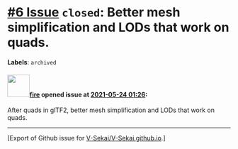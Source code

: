 # [\#6 Issue](https://github.com/V-Sekai/V-Sekai.github.io/issues/6) `closed`: Better mesh simplification and LODs that work on quads.
**Labels**: `archived`


#### <img src="https://avatars.githubusercontent.com/u/32321?u=c2e06a3d2b49a467aa907e54aa259516440267cc&v=4" width="50">[fire](https://github.com/fire) opened issue at [2021-05-24 01:26](https://github.com/V-Sekai/V-Sekai.github.io/issues/6):

After quads in glTF2, better mesh simplification and LODs that work on quads.




-------------------------------------------------------------------------------



[Export of Github issue for [V-Sekai/V-Sekai.github.io](https://github.com/V-Sekai/V-Sekai.github.io).]
